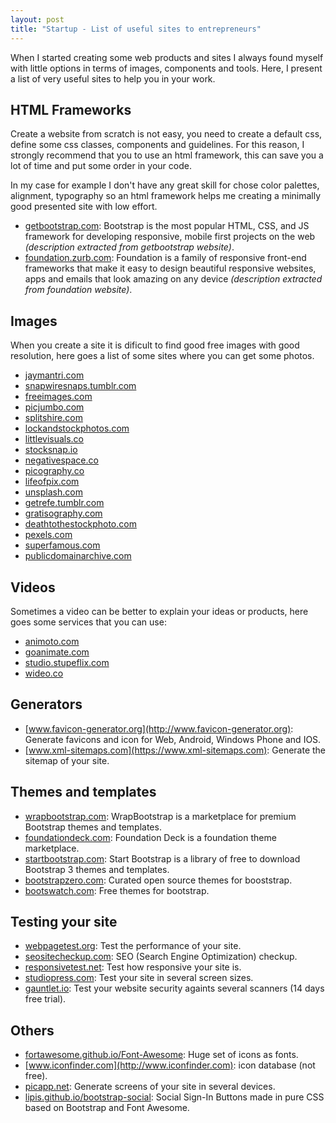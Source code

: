 ```yaml
---
layout: post
title: "Startup - List of useful sites to entrepreneurs"
---
```

When I started creating some web products and sites I always found myself with little options in terms of images, components and tools. Here, I present a list of very useful sites to help you in your work.

## HTML Frameworks
Create a website from scratch is not easy, you need to create a default css, define some css classes, components and guidelines. For this reason, I strongly recommend that you to use an html framework, this can save you a lot of time and put some order in your code.

In my case for example I don't have any great skill for chose color palettes, alignment, typography so an html framework helps me creating a minimally good presented site with low effort.

  - [getbootstrap.com](http://getbootstrap.com): Bootstrap is the most popular HTML, CSS, and JS framework for developing responsive, mobile first projects on the web *(description extracted from getbootstrap website)*.
  - [foundation.zurb.com](http://foundation.zurb.com): Foundation is a family of responsive front-end frameworks that make it easy to design beautiful responsive websites, apps and emails that look amazing on any device *(description extracted from foundation website)*.

## Images

When you create a site it is dificult to find good free images with good resolution, here goes a list of some sites where you can get some photos.

  - [jaymantri.com](http://jaymantri.com/)
  - [snapwiresnaps.tumblr.com](http://snapwiresnaps.tumblr.com/)
  - [freeimages.com](http://www.freeimages.com/)
  - [picjumbo.com](http://picjumbo.com/)
  - [splitshire.com](http://splitshire.com/)
  - [lockandstockphotos.com](http://lockandstockphotos.com/)
  - [littlevisuals.co](http://littlevisuals.co/)
  - [stocksnap.io](https://stocksnap.io/)
  - [negativespace.co](http://negativespace.co/)
  - [picography.co](http://picography.co/)
  - [lifeofpix.com](http://www.lifeofpix.com/)
  - [unsplash.com](http://unsplash.com/)
  - [getrefe.tumblr.com](http://getrefe.tumblr.com/)
  - [gratisography.com](http://www.gratisography.com/)
  - [deathtothestockphoto.com](http://deathtothestockphoto.com/)
  - [pexels.com](https://www.pexels.com/)
  - [superfamous.com](http://superfamous.com/)
  - [publicdomainarchive.com](http://publicdomainarchive.com/)

## Videos

Sometimes a video can be better to explain your ideas or products, here goes some services that you can use:

  - [animoto.com](https://animoto.com/)
  - [goanimate.com](https://goanimate.com/)
  - [studio.stupeflix.com](https://studio.stupeflix.com/)
  - [wideo.co](http://wideo.co/)

## Generators
  - [www.favicon-generator.org](http://www.favicon-generator.org): Generate favicons and icon for Web, Android, Windows Phone and IOS.
  - [www.xml-sitemaps.com](https://www.xml-sitemaps.com): Generate the sitemap of your site.

## Themes and templates

  - [wrapbootstrap.com](https://wrapbootstrap.com): WrapBootstrap is a marketplace for premium Bootstrap themes and templates.
  - [foundationdeck.com](https://www.foundationdeck.com): Foundation Deck is a foundation theme marketplace.
  - [startbootstrap.com](http://startbootstrap.com): Start Bootstrap is a library of free to download Bootstrap 3 themes and templates.
  - [bootstrapzero.com](http://www.bootstrapzero.com/): Curated open source themes for booststrap.
  - [bootswatch.com](https://bootswatch.com/): Free themes for bootstrap.

## Testing your site
  - [webpagetest.org](http://www.webpagetest.org): Test the performance of your site.
  - [seositecheckup.com](http://seositecheckup.com): SEO (Search Engine Optimization) checkup.
  - [responsivetest.net](http://responsivetest.net): Test how responsive your site is.
  - [studiopress.com](http://www.studiopress.com): Test your site in several screen sizes.
  - [gauntlet.io](http://gauntlet.io/): Test your website security againts several scanners (14 days free trial).

## Others
  - [fortawesome.github.io/Font-Awesome](https://fortawesome.github.io/Font-Awesome): Huge set of icons as fonts.
  - [www.iconfinder.com](http://www.iconfinder.com): icon database (not free).
  - [picapp.net](http://picapp.net/htc_one_m8_gunmetal_2): Generate screens of your site in several devices.
  - [lipis.github.io/bootstrap-social](http://lipis.github.io/bootstrap-social): Social Sign-In Buttons made in pure CSS based on Bootstrap and Font Awesome.
